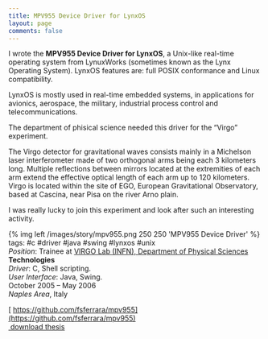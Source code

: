 ```yaml
---
title: MPV955 Device Driver for LynxOS
layout: page
comments: false
---
```

I wrote the **MPV955 Device Driver for LynxOS**, a Unix-like real-time operating system from LynuxWorks (sometimes known as the Lynx Operating System). LynxOS features are: full POSIX conformance and Linux compatibility.

LynxOS is mostly used in real-time embedded systems, in applications for avionics, aerospace, the military, industrial process control and telecommunications.

The department of phisical science needed this driver for the &#8220;Virgo&#8221; experiment.

The Virgo detector for gravitational waves consists mainly in a Michelson laser interferometer made of two orthogonal arms being each 3 kilometers long. Multiple reflections between mirrors located at the extremities of each arm extend the effective optical length of each arm up to 120 kilometers. Virgo is located within the site of EGO, European Gravitational Observatory, based at Cascina, near Pisa on the river Arno plain.

I was really lucky to join this experiment and look after such an interesting activity.

{% img left /images/story/mpv955.png 250 250 'MPV955 Device Driver' %}
tags: #c #driver #java #swing #lynxos #unix  
_Position_: Trainee at [VIRGO Lab (INFN), Department of Physical Sciences](https://www.virgo.infn.it/ "Virgo INFN")  
**Technologies**  
_Driver_: C, Shell scripting.  
_User Interface_: Java, Swing.  
October 2005 – May 2006  
_Naples Area_, Italy

[<i class="fa fa-github" aria-hidden="true"></i>&nbsp;https://github.com/fsferrara/mpv955](https://github.com/fsferrara/mpv955)  
[<i class="fa fa-download" aria-hidden="true"></i>&nbsp;download thesis](/downloads/bachelor_mpv955.pdf)
